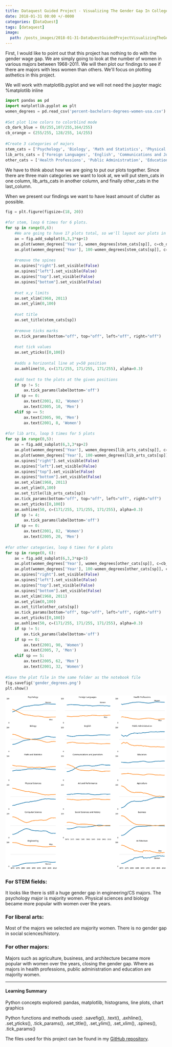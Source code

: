 ```yaml
---
title: Dataquest Guided Project - Visualizing The Gender Gap In College Degrees
date: 2018-01-31 00:00 +/-0000
categories: [DataQuest]
tags: [dataquest]
image:
  path: /posts_images/2018-01-31-DataQuestGuidedProjectVisualizingTheGenderGapInCollegeDegrees/cover.PNG
---
```



First, I would like to point out that this project has nothing to do with the gender wage gap. We are simply going to look at the number of women in various majors between 1968-2011. We will then plot our findings to see if there are majors with less women than others. We'll focus on plotting asthetics in this project. 

We will work with matplotlib.pyplot and we will not need the jupyter magic %matplotlib inline


```python
import pandas as pd
import matplotlib.pyplot as plt
women_degrees = pd.read_csv('percent-bachelors-degrees-women-usa.csv')

#Set plot line colors to colorblind mode
cb_dark_blue = (0/255,107/255,164/255)
cb_orange = (255/255, 128/255, 14/255)

#Create 3 categories of majors
stem_cats = ['Psychology', 'Biology', 'Math and Statistics', 'Physical Sciences', 'Computer Science', 'Engineering', 'Computer Science']
lib_arts_cats = ['Foreign Languages', 'English', 'Communications and Journalism', 'Art and Performance', 'Social Sciences and History']
other_cats = ['Health Professions', 'Public Administration', 'Education', 'Agriculture','Business', 'Architecture']
```

We have to think about how we are going to put our plots together. Since there are three main categories we want to look at, we will put stem_cats in one column, lib_arts_cats in another column, and finally other_cats in the last_column.

When we present our findings we want to have least amount of clutter as possible.


```python
fig = plt.figure(figsize=(18, 20))

#for stem, loop 6 times for 6 plots.                 
for sp in range(0,6):
    #We are going to have 17 plots total, so we'll layout our plots in a 6 rows 3 columns format.
    ax = fig.add_subplot(6,3,3*sp+1)
    ax.plot(women_degrees['Year'], women_degrees[stem_cats[sp]], c=cb_dark_blue, label='Women', linewidth=3)
    ax.plot(women_degrees['Year'], 100-women_degrees[stem_cats[sp]], c=cb_orange, label='Men', linewidth=3)
    
    #remove the spines
    ax.spines["right"].set_visible(False)    
    ax.spines["left"].set_visible(False)
    ax.spines["top"].set_visible(False)    
    ax.spines["bottom"].set_visible(False)
    
    #set x,y limits
    ax.set_xlim(1968, 2011)
    ax.set_ylim(0,100)
    
    #set title
    ax.set_title(stem_cats[sp])
    
    #remove ticks marks
    ax.tick_params(bottom="off", top="off", left="off", right="off")
    
    #set tick values
    ax.set_yticks([0,100])
    
    #adds a horizontal line at y=50 position
    ax.axhline(50, c=(171/255, 171/255, 171/255), alpha=0.3)
    
    #add text to the plots at the given positions
    if sp != 5:
        ax.tick_params(labelbottom='off')
    if sp == 0:
        ax.text(2001, 82, 'Women')
        ax.text(2005, 10, 'Men')
    elif sp == 5:
        ax.text(2005, 90, 'Men')
        ax.text(2001, 8, 'Women')

#for lib arts, loop 5 times for 5 plots        
for sp in range(0,5):
    ax = fig.add_subplot(6,3,3*sp+2)
    ax.plot(women_degrees['Year'], women_degrees[lib_arts_cats[sp]], c=cb_dark_blue, label='Women', linewidth=3)
    ax.plot(women_degrees['Year'], 100-women_degrees[lib_arts_cats[sp]], c=cb_orange, label='Men', linewidth=3)
    ax.spines["right"].set_visible(False)    
    ax.spines["left"].set_visible(False)
    ax.spines["top"].set_visible(False)    
    ax.spines["bottom"].set_visible(False)
    ax.set_xlim(1968, 2011)
    ax.set_ylim(0,100)
    ax.set_title(lib_arts_cats[sp])
    ax.tick_params(bottom="off", top="off", left="off", right="off")
    ax.set_yticks([0,100])
    ax.axhline(50, c=(171/255, 171/255, 171/255), alpha=0.3)
    if sp != 4:
        ax.tick_params(labelbottom='off')
    if sp == 0:
        ax.text(2001, 82, 'Women')
        ax.text(2005, 20, 'Men')
        
#for other categories, loop 6 times for 6 plots       
for sp in range(0, 6):
    ax = fig.add_subplot(6,3,3*sp+3)
    ax.plot(women_degrees['Year'], women_degrees[other_cats[sp]], c=cb_dark_blue, label='Women', linewidth=3)
    ax.plot(women_degrees['Year'], 100-women_degrees[other_cats[sp]], c=cb_orange, label='Men', linewidth=3)
    ax.spines["right"].set_visible(False)    
    ax.spines["left"].set_visible(False)
    ax.spines["top"].set_visible(False)    
    ax.spines["bottom"].set_visible(False)
    ax.set_xlim(1968, 2011)
    ax.set_ylim(0,100)
    ax.set_title(other_cats[sp])
    ax.tick_params(bottom="off", top="off", left="off", right="off")
    ax.set_yticks([0,100])
    ax.axhline(50, c=(171/255, 171/255, 171/255), alpha=0.3)
    if sp != 5:
        ax.tick_params(labelbottom='off')
    if sp == 0:
        ax.text(2001, 90, 'Women')
        ax.text(2005, 7, 'Men')
    elif sp == 5:
        ax.text(2005, 62, 'Men')
        ax.text(2001, 32, 'Women')     

#Save the plot file in the same folder as the notebook file
fig.savefig('gender_degrees.png')
plt.show()
```


    
![png](/posts_images/2018-01-31-DataQuestGuidedProjectVisualizingTheGenderGapInCollegeDegrees/output_3_0.png)
    


### For STEM fields:

It looks like there is still a huge gender gap in engineering/CS majors. The psychology major is majority women. Physical sciences and biology became more popular with women over the years.

### For liberal arts:

Most of the majors we selected are majority women. There is no gender gap in social sciences/history.

### For other majors:

Majors such as agriculture, business, and architecture became more popular with women over the years, closing the gender gap. Where as majors in health professions, public administration and education are majority women.

---

#### Learning Summary

Python concepts explored: pandas, matplotlib, histograms, line plots, chart graphics

Python functions and methods used: .savefig(), .text(), .axhline(), .set_yticks(), .tick_params(), .set_title(), .set_ylim(), .set_xlim(), .spines(), .tick_params()

The files used for this project can be found in my [GitHub repository](https://github.com/sengkchu/Dataquest-Guided-Projects-Solutions/tree/master/Guided%20Project_%20Visualizing%20The%20Gender%20Gap%20In%20College%20Degrees).
